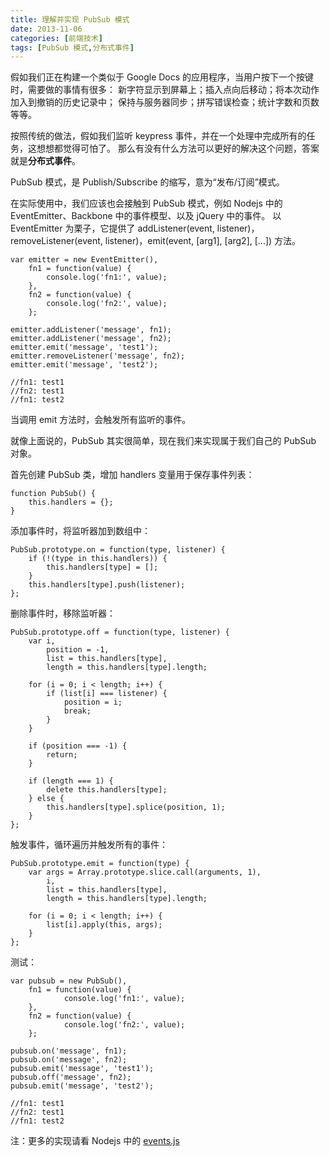 ```yaml
---
title: 理解并实现 PubSub 模式
date: 2013-11-06
categories: [前端技术]
tags: [PubSub 模式,分布式事件]
---
```


假如我们正在构建一个类似于 Google Docs 的应用程序，当用户按下一个按键时，需要做的事情有很多：
新字符显示到屏幕上；插入点向后移动；将本次动作加入到撤销的历史记录中；
保持与服务器同步；拼写错误检查；统计字数和页数等等。

按照传统的做法，假如我们监听 keypress 事件，并在一个处理中完成所有的任务，这想想都觉得可怕了。
那么有没有什么方法可以更好的解决这个问题，答案就是**分布式事件**。

PubSub 模式，是 Publish/Subscribe 的缩写，意为“发布/订阅”模式。

在实际使用中，我们应该也会接触到 PubSub 模式，例如 Nodejs 中的 EventEmitter、Backbone 中的事件模型、以及 jQuery 中的事件。
以 EventEmitter 为栗子，它提供了 addListener(event, listener)，removeListener(event, listener)，emit(event, [arg1], [arg2], [...]) 方法。

	var emitter = new EventEmitter(),
		fn1 = function(value) {
			console.log('fn1:', value);
		},
		fn2 = function(value) {
			console.log('fn2:', value);
		};

	emitter.addListener('message', fn1);
	emitter.addListener('message', fn2);
	emitter.emit('message', 'test1');
	emitter.removeListener('message', fn2);
	emitter.emit('message', 'test2');

	//fn1: test1
	//fn2: test1
	//fn1: test2

当调用 emit 方法时，会触发所有监听的事件。

就像上面说的，PubSub 其实很简单，现在我们来实现属于我们自己的 PubSub 对象。

首先创建 PubSub 类，增加 handlers 变量用于保存事件列表：

	function PubSub() {
		this.handlers = {};
	}

添加事件时，将监听器加到数组中：

	PubSub.prototype.on = function(type, listener) {
		if (!(type in this.handlers)) {
			this.handlers[type] = [];
		}
		this.handlers[type].push(listener);
	};

删除事件时，移除监听器：

	PubSub.prototype.off = function(type, listener) {
		var i,
			position = -1,
			list = this.handlers[type],
			length = this.handlers[type].length;

		for (i = 0; i < length; i++) {
			if (list[i] === listener) {
				position = i;
				break;
			}
		}

		if (position === -1) {
			return;
		}

		if (length === 1) {
			delete this.handlers[type];
		} else {
			this.handlers[type].splice(position, 1);
		}
	};

触发事件，循环遍历并触发所有的事件：

	PubSub.prototype.emit = function(type) {
		var args = Array.prototype.slice.call(arguments, 1),
			i,
			list = this.handlers[type],
			length = this.handlers[type].length;

		for (i = 0; i < length; i++) {
			list[i].apply(this, args);
		}
	};

测试：

	var pubsub = new PubSub(),
	    fn1 = function(value) {
	            console.log('fn1:', value);
	    },
	    fn2 = function(value) {
	            console.log('fn2:', value);
	    };

	pubsub.on('message', fn1);
	pubsub.on('message', fn2);
	pubsub.emit('message', 'test1');
	pubsub.off('message', fn2);
	pubsub.emit('message', 'test2');

	//fn1: test1
	//fn2: test1
	//fn1: test2

注：更多的实现请看 Nodejs 中的 [events.js](https://github.com/joyent/node/blob/master/lib/events.js)
